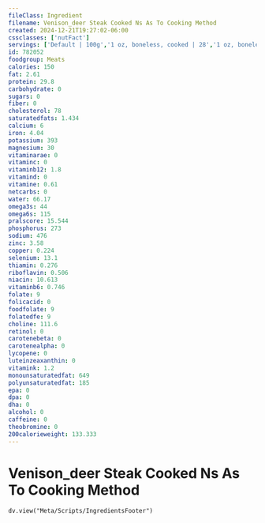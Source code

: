 ```yaml
---
fileClass: Ingredient
filename: Venison_deer Steak Cooked Ns As To Cooking Method
created: 2024-12-21T19:27:02-06:00
cssclasses: ['nutFact']
servings: ['Default | 100g','1 oz, boneless, cooked | 28','1 oz, boneless, raw (yield after cooking) | 21','1 cubic inch, boneless, cooked | 17','1 cup, ground, cooked | 123','1 cup, cooked, diced | 134','1 steak (yield after cooking, bone removed) | 85','1 medium patty | 85','1 cup, nfs | 123']
id: 782052
foodgroup: Meats
calories: 150
fat: 2.61
protein: 29.8
carbohydrate: 0
sugars: 0
fiber: 0
cholesterol: 78
saturatedfats: 1.434
calcium: 6
iron: 4.04
potassium: 393
magnesium: 30
vitaminarae: 0
vitaminc: 0
vitaminb12: 1.8
vitamind: 0
vitamine: 0.61
netcarbs: 0
water: 66.17
omega3s: 44
omega6s: 115
pralscore: 15.544
phosphorus: 273
sodium: 476
zinc: 3.58
copper: 0.224
selenium: 13.1
thiamin: 0.276
riboflavin: 0.506
niacin: 10.613
vitaminb6: 0.746
folate: 9
folicacid: 0
foodfolate: 9
folatedfe: 9
choline: 111.6
retinol: 0
carotenebeta: 0
carotenealpha: 0
lycopene: 0
luteinzeaxanthin: 0
vitamink: 1.2
monounsaturatedfat: 649
polyunsaturatedfat: 185
epa: 0
dpa: 0
dha: 0
alcohol: 0
caffeine: 0
theobromine: 0
200calorieweight: 133.333
---
```


# Venison_deer Steak Cooked Ns As To Cooking Method

```dataviewjs
dv.view("Meta/Scripts/IngredientsFooter")
```